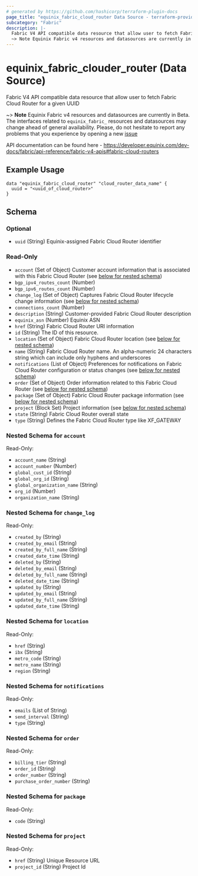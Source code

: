 ```yaml
---
# generated by https://github.com/hashicorp/terraform-plugin-docs
page_title: "equinix_fabric_cloud_router Data Source - terraform-provider-equinix"
subcategory: "Fabric"
description: |-
  Fabric V4 API compatible data resource that allow user to fetch Fabric Cloud Router for a given UUID
  ~> Note Equinix Fabric v4 resources and datasources are currently in Beta. The interfaces related to equinix_fabric_ resources and datasources may change ahead of general availability. Please, do not hesitate to report any problems that you experience by opening a new issue https://github.com/equinix/terraform-provider-equinix/issues/new?template=bug.md
---
```


# equinix_fabric_clouder_router (Data Source)

Fabric V4 API compatible data resource that allow user to fetch Fabric Cloud Router for a given UUID

~> **Note** Equinix Fabric v4 resources and datasources are currently in Beta. The interfaces related to `equinix_fabric_` resources and datasources may change ahead of general availability. Please, do not hesitate to report any problems that you experience by opening a new [issue](https://github.com/equinix/terraform-provider-equinix/issues/new?template=bug.md)

API documentation can be found here - https://developer.equinix.com/dev-docs/fabric/api-reference/fabric-v4-apis#fabric-cloud-routers

## Example Usage

```hcl
data "equinix_fabric_cloud_router" "cloud_router_data_name" {
  uuid = "<uuid_of_cloud_router>"
}
```

<!-- schema generated by tfplugindocs -->
## Schema

### Optional

- `uuid` (String) Equinix-assigned Fabric Cloud Router identifier

### Read-Only

- `account` (Set of Object) Customer account information that is associated with this Fabric Cloud Router (see [below for nested schema](#nestedatt--account))
- `bgp_ipv4_routes_count` (Number)
- `bgp_ipv6_routes_count` (Number)
- `change_log` (Set of Object) Captures Fabric Cloud Router lifecycle change information (see [below for nested schema](#nestedatt--change_log))
- `connections_count` (Number)
- `description` (String) Customer-provided Fabric Cloud Router description
- `equinix_asn` (Number) Equinix ASN
- `href` (String) Fabric Cloud Router URI information
- `id` (String) The ID of this resource.
- `location` (Set of Object) Fabric Cloud Router location (see [below for nested schema](#nestedatt--location))
- `name` (String) Fabric Cloud Router name. An alpha-numeric 24 characters string which can include only hyphens and underscores
- `notifications` (List of Object) Preferences for notifications on Fabric Cloud Router configuration or status changes (see [below for nested schema](#nestedatt--notifications))
- `order` (Set of Object) Order information related to this Fabric Cloud Router (see [below for nested schema](#nestedatt--order))
- `package` (Set of Object) Fabric Cloud Router package information (see [below for nested schema](#nestedatt--package))
- `project` (Block Set) Project information (see [below for nested schema](#nestedblock--project))
- `state` (String) Fabric Cloud Router overall state
- `type` (String) Defines the Fabric Cloud Router type like XF_GATEWAY

<a id="nestedatt--account"></a>
### Nested Schema for `account`

Read-Only:

- `account_name` (String)
- `account_number` (Number)
- `global_cust_id` (String)
- `global_org_id` (String)
- `global_organization_name` (String)
- `org_id` (Number)
- `organization_name` (String)


<a id="nestedatt--change_log"></a>
### Nested Schema for `change_log`

Read-Only:

- `created_by` (String)
- `created_by_email` (String)
- `created_by_full_name` (String)
- `created_date_time` (String)
- `deleted_by` (String)
- `deleted_by_email` (String)
- `deleted_by_full_name` (String)
- `deleted_date_time` (String)
- `updated_by` (String)
- `updated_by_email` (String)
- `updated_by_full_name` (String)
- `updated_date_time` (String)


<a id="nestedatt--location"></a>
### Nested Schema for `location`

Read-Only:

- `href` (String)
- `ibx` (String)
- `metro_code` (String)
- `metro_name` (String)
- `region` (String)


<a id="nestedatt--notifications"></a>
### Nested Schema for `notifications`

Read-Only:

- `emails` (List of String)
- `send_interval` (String)
- `type` (String)


<a id="nestedatt--order"></a>
### Nested Schema for `order`

Read-Only:

- `billing_tier` (String)
- `order_id` (String)
- `order_number` (String)
- `purchase_order_number` (String)


<a id="nestedatt--package"></a>
### Nested Schema for `package`

Read-Only:

- `code` (String)


<a id="nestedblock--project"></a>
### Nested Schema for `project`

Read-Only:

- `href` (String) Unique Resource URL
- `project_id` (String) Project Id


